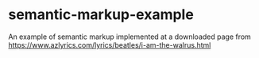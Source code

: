 # semantic-markup-example
An example of semantic markup implemented at a downloaded page from https://www.azlyrics.com/lyrics/beatles/i-am-the-walrus.html
